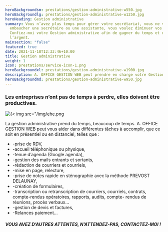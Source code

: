 ```yaml
---
heroBackgroundsm: prestations/gestion-administrative-w550.jpg
heroBackgroundlg: prestations/gestion-administrative-w1250.jpg
heroHeading: Gestion administrative
summary: Vous n’avez plus temps pour gérer votre secrétariat, vous ne voulez pas
  embaucher une secrétaire ou une assistante, vous voulez diminuer vos coûts !
  Confiez-moi votre Gestion administrative afin de gagner du temps et de
  l’argent.
mainsection: "false"
featured: true
date: 2021-11-18T12:33:46+10:00
title: Gestion administrative
weight: 1
icon: prestations/service-icon-1.png
heroBackgroundxl: prestations/gestion-administrative-w1900.jpg
description: A. OFFICE GESTION WEB peut prendre en charge votre Gestion administrative.
heroBackgroundmd: prestations/gestion-administrative-w950.jpg
---
```

### Les entreprises n’ont pas de temps à perdre, elles doivent être productives.

![{< img src="/img/ehe.png](/img/hero-w1900.jpg)

La gestion administrative prend du temps, beaucoup de temps. A. OFFICE GESTION WEB peut vous aider dans différentes tâches à accomplir, que ce soit en présentiel ou en distanciel, telles que :

* \-prise de RDV,
* \-accueil téléphonique ou physique,
* \-tenue d’agenda (Google agenda),
* \-gestion des mails entrants et sortants,
* \-rédaction de courriers et courriels,
* \-mise en page, relecture,
* \-prise de notes rapide en sténographie avec la méthode PREVOST DELAUNAY,
* \-création de formulaires,
* \-transcription ou retranscription de courriers, courriels, contrats, compte-rendus opératoires, rapports, audits, compte- rendus de réunions, procès verbaux…
* \-gestion de devis et factures,
* \-Relances paiement...

##### VOUS AVEZ D’AUTRES ATTENTES, N’ATTENDEZ-PAS, CONTACTEZ-MOI !